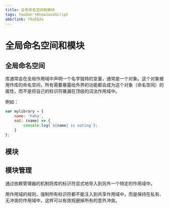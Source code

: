 ```yaml
---
title: 全局命名空间和模块
tags: YouDon'tKnowJavaScript
abbrlink: f9a582e
---
```

# 全局命名空间和模块

## 全局命名空间

库通常会在全局作用域中声明一个名字独特的变量，通常是一个对象。这个对象被用作库的命名空间，所有需要暴露给外界的功能都会成为这个对象（命名空间）的属性，而不是将自己的标识符暴漏在顶级的词法作用域中。

例如：
```javascript
var mylibrary = {
    name: 'haha',
    eat: (name) => {
        console.log(`${name} is eating`);
    }
};
```

## 模块



## 模块管理

通过依赖管理器的机制将库的标识符显式地导入到另外一个特定的作用域中。

用作用域的规则，强制所有标识符都不能注入到共享作用域中，而是保持在私有、无冲突的作用域中，这样可以有效规避掉所有的意外冲突。

